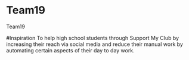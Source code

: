 # Team19
Team19

#Inspiration
To help high school students through Support My Club by increasing their reach via social media and reduce their manual work by automating certain aspects of their day to day work.
